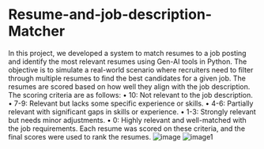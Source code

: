 
# Resume-and-job-description-Matcher
In this project, we developed a system to match resumes to a job posting and identify the most relevant
resumes using Gen-AI tools in Python. The objective is to simulate a real-world scenario where recruiters
need to filter through multiple resumes to find the best candidates for a given job.
The resumes are scored based on how well they align with the job description. The scoring criteria are
as follows:
• 10: Not relevant to the job description.
• 7-9: Relevant but lacks some specific experience or skills.
• 4-6: Partially relevant with significant gaps in skills or experience.
• 1-3: Strongly relevant but needs minor adjustments.
• 0: Highly relevant and well-matched with the job requirements.
Each resume was scored on these criteria, and the final scores were used to rank the resumes.
![image](https://github.com/user-attachments/assets/e74aad64-a5d9-483e-9efc-6229e0e8435e)
![image1](https://github.com/user-attachments/assets/cd17e166-ea08-4b48-95cf-155e0431b917)



